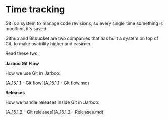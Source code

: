 Time tracking
======

Git is a system to manage code revisions, so every single time something is modified, it's saved. 

Github and Bitbucket are two companies that has built a system on top of Git, to make usability higher and easimer.

Read these two:

**Jarboo Git Flow**

How we use Git in Jarboo:

[A_15.1.1 - Git flow](A_15.1.1 - Git flow.md)
	

**Releases**

How we handle releases inside Git in Jarboo:

[A_15.1.2 - Git releases](A_15.1.2 - Releases.md)